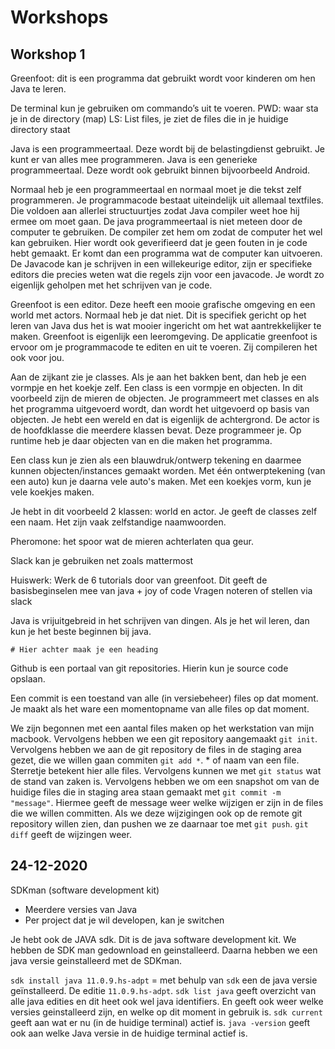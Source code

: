 # Workshops
## Workshop 1
Greenfoot: dit is een programma dat gebruikt wordt voor kinderen om hen Java te leren.

De terminal kun je gebruiken om commando’s uit te voeren.
PWD: waar sta je in de directory (map)
LS: List files, je ziet de files die in je huidige directory staat

Java is een programmeertaal. Deze wordt bij de belastingdienst gebruikt. Je kunt er van alles mee programmeren. Java is een generieke programmeertaal. Deze wordt ook gebruikt binnen bijvoorbeeld Android.

Normaal heb je een programmeertaal en normaal moet je die tekst zelf programmeren. Je programmacode bestaat uiteindelijk uit allemaal textfiles. Die voldoen aan allerlei structuurtjes zodat Java compiler weet hoe hij ermee om moet gaan. De java programmeertaal is niet meteen door de computer te gebruiken. De compiler zet hem om zodat de computer het wel kan gebruiken. Hier wordt ook geverifieerd dat je geen fouten in je code hebt gemaakt. Er komt dan een programma wat de computer kan uitvoeren. De Javacode kan je schrijven in een willekeurige editor, zijn er specifieke editors die precies weten wat die regels zijn voor een javacode. Je wordt zo eigenlijk geholpen met het schrijven van je code.

Greenfoot is een editor. Deze heeft een mooie grafische omgeving en een world met actors. Normaal heb je dat niet. Dit is specifiek gericht op het leren van Java dus het is wat mooier ingericht om het wat aantrekkelijker te maken. Greenfoot is eigenlijk een leeromgeving. De applicatie greenfoot is ervoor om je programmacode te editen en uit te voeren. Zij compileren het ook voor jou.

Aan de zijkant zie je classes. Als je aan het bakken bent, dan heb je een vormpje en het koekje zelf. Een class is een vormpje en objecten. In dit voorbeeld zijn de mieren de objecten. Je programmeert met classes en als het programma uitgevoerd wordt, dan wordt het uitgevoerd op basis van objecten. Je hebt een wereld en dat is eigenlijk de achtergrond. De actor is de hoofdklasse die meerdere klassen bevat. Deze programmeer je. Op runtime heb je daar objecten van en die maken het programma.

Een class kun je zien als een blauwdruk/ontwerp tekening en daarmee kunnen objecten/instances gemaakt worden. Met één ontwerptekening (van een auto) kun je daarna vele auto's maken. Met een koekjes vorm, kun je vele koekjes maken.

Je hebt in dit voorbeeld 2 klassen: world en actor. Je geeft de classes zelf een naam. Het zijn vaak zelfstandige naamwoorden.

Pheromone: het spoor wat de mieren achterlaten qua geur.

Slack kan je gebruiken net zoals mattermost

Huiswerk:
Werk de 6 tutorials door van greenfoot. Dit geeft de basisbeginselen mee van java + joy of code
Vragen noteren of stellen via slack

Java is vrijuitgebreid in het schrijven van dingen. Als je het wil leren, dan kun je het beste beginnen bij java.


` # Hier achter maak je een heading `

Github is een portaal van git repositories. Hierin kun je source code opslaan.

Een commit is een toestand van alle (in versiebeheer) files op dat moment. Je maakt als het ware een momentopname van alle files op dat moment.

We zijn begonnen met een aantal files maken op het werkstation van mijn macbook. Vervolgens hebben we een git repository aangemaakt `git init`. Vervolgens hebben we aan de git repository de files in de staging area gezet, die we willen gaan commiten `git add *`. * of naam van een file. Sterretje betekent hier alle files. Vervolgens kunnen we met `git status` wat de stand van zaken is. Vervolgens hebben we om een snapshot om van de huidige files die in staging area staan gemaakt met `git commit -m "message"`. Hiermee geeft de message weer welke wijzigen er zijn in de files die we willen committen. Als we deze wijzigingen ook op de remote git repository willen zien, dan pushen we ze daarnaar toe met `git push`. `git diff` geeft de wijzingen weer.

## 24-12-2020
SDKman (software development kit)
- Meerdere versies van Java
- Per project dat je wil developen, kan je switchen

Je hebt ook de JAVA sdk. Dit is de java software development kit. We hebben de SDK man gedownload en geinstalleerd. Daarna hebben we een java versie geinstalleerd met de SDKman.

`sdk install java 11.0.9.hs-adpt` = met behulp van `sdk` een de java versie geïnstalleerd. De editie `11.0.9.hs-adpt`.
`sdk list java` geeft overzicht van alle java edities en dit heet ook wel java identifiers. En geeft ook weer welke versies geinstalleerd zijn, en welke op dit moment in gebruik is.
`sdk current` geeft aan wat er nu (in de huidige terminal) actief is.
`java -version` geeft ook aan welke Java versie in de huidige terminal actief is.
